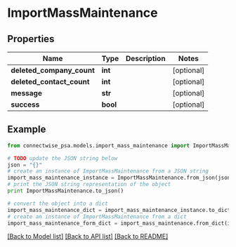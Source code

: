 # ImportMassMaintenance


## Properties
Name | Type | Description | Notes
------------ | ------------- | ------------- | -------------
**deleted_company_count** | **int** |  | [optional] 
**deleted_contact_count** | **int** |  | [optional] 
**message** | **str** |  | [optional] 
**success** | **bool** |  | [optional] 

## Example

```python
from connectwise_psa.models.import_mass_maintenance import ImportMassMaintenance

# TODO update the JSON string below
json = "{}"
# create an instance of ImportMassMaintenance from a JSON string
import_mass_maintenance_instance = ImportMassMaintenance.from_json(json)
# print the JSON string representation of the object
print ImportMassMaintenance.to_json()

# convert the object into a dict
import_mass_maintenance_dict = import_mass_maintenance_instance.to_dict()
# create an instance of ImportMassMaintenance from a dict
import_mass_maintenance_form_dict = import_mass_maintenance.from_dict(import_mass_maintenance_dict)
```
[[Back to Model list]](../README.md#documentation-for-models) [[Back to API list]](../README.md#documentation-for-api-endpoints) [[Back to README]](../README.md)


